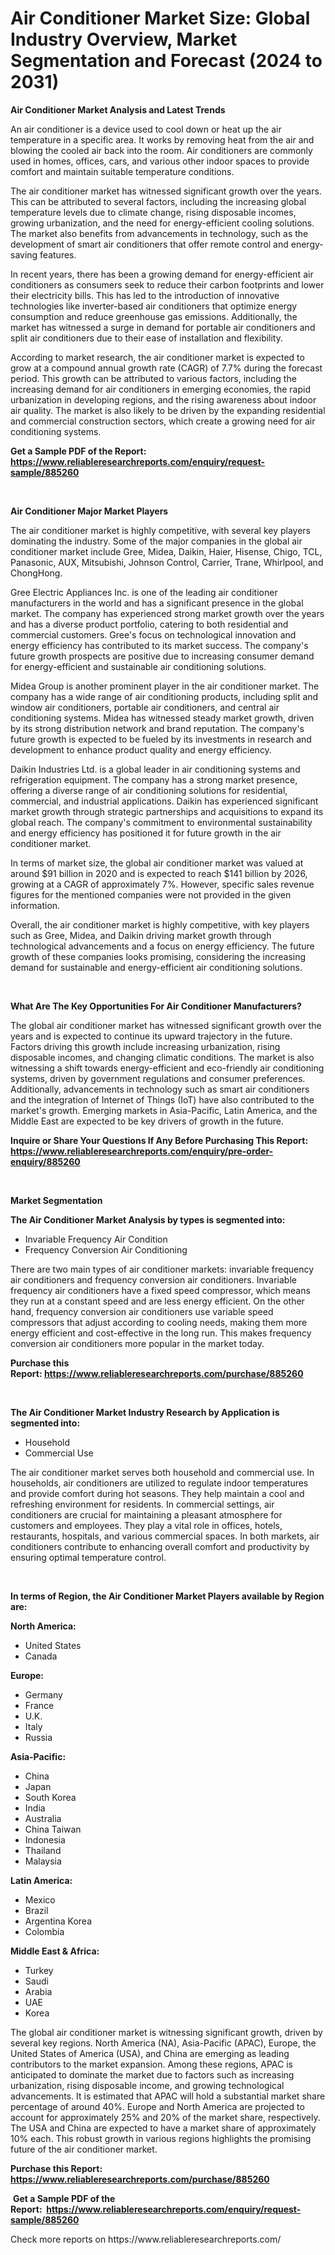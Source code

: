 <p><h1>Air Conditioner Market Size: Global Industry Overview, Market Segmentation and Forecast (2024 to 2031)</h1></p><p><strong>Air Conditioner Market Analysis and Latest Trends</strong></p>
<p><p>An air conditioner is a device used to cool down or heat up the air temperature in a specific area. It works by removing heat from the air and blowing the cooled air back into the room. Air conditioners are commonly used in homes, offices, cars, and various other indoor spaces to provide comfort and maintain suitable temperature conditions.</p><p>The air conditioner market has witnessed significant growth over the years. This can be attributed to several factors, including the increasing global temperature levels due to climate change, rising disposable incomes, growing urbanization, and the need for energy-efficient cooling solutions. The market also benefits from advancements in technology, such as the development of smart air conditioners that offer remote control and energy-saving features.</p><p>In recent years, there has been a growing demand for energy-efficient air conditioners as consumers seek to reduce their carbon footprints and lower their electricity bills. This has led to the introduction of innovative technologies like inverter-based air conditioners that optimize energy consumption and reduce greenhouse gas emissions. Additionally, the market has witnessed a surge in demand for portable air conditioners and split air conditioners due to their ease of installation and flexibility.</p><p>According to market research, the air conditioner market is expected to grow at a compound annual growth rate (CAGR) of 7.7% during the forecast period. This growth can be attributed to various factors, including the increasing demand for air conditioners in emerging economies, the rapid urbanization in developing regions, and the rising awareness about indoor air quality. The market is also likely to be driven by the expanding residential and commercial construction sectors, which create a growing need for air conditioning systems.</p></p>
<p><strong>Get a Sample PDF of the Report:&nbsp; <a href="https://www.reliableresearchreports.com/enquiry/request-sample/885260">https://www.reliableresearchreports.com/enquiry/request-sample/885260</a></strong></p>
<p>&nbsp;</p>
<p><strong>Air Conditioner Major Market Players</strong></p>
<p><p>The air conditioner market is highly competitive, with several key players dominating the industry. Some of the major companies in the global air conditioner market include Gree, Midea, Daikin, Haier, Hisense, Chigo, TCL, Panasonic, AUX, Mitsubishi, Johnson Control, Carrier, Trane, Whirlpool, and ChongHong.</p><p>Gree Electric Appliances Inc. is one of the leading air conditioner manufacturers in the world and has a significant presence in the global market. The company has experienced strong market growth over the years and has a diverse product portfolio, catering to both residential and commercial customers. Gree's focus on technological innovation and energy efficiency has contributed to its market success. The company's future growth prospects are positive due to increasing consumer demand for energy-efficient and sustainable air conditioning solutions.</p><p>Midea Group is another prominent player in the air conditioner market. The company has a wide range of air conditioning products, including split and window air conditioners, portable air conditioners, and central air conditioning systems. Midea has witnessed steady market growth, driven by its strong distribution network and brand reputation. The company's future growth is expected to be fueled by its investments in research and development to enhance product quality and energy efficiency.</p><p>Daikin Industries Ltd. is a global leader in air conditioning systems and refrigeration equipment. The company has a strong market presence, offering a diverse range of air conditioning solutions for residential, commercial, and industrial applications. Daikin has experienced significant market growth through strategic partnerships and acquisitions to expand its global reach. The company's commitment to environmental sustainability and energy efficiency has positioned it for future growth in the air conditioner market.</p><p>In terms of market size, the global air conditioner market was valued at around $91 billion in 2020 and is expected to reach $141 billion by 2026, growing at a CAGR of approximately 7%. However, specific sales revenue figures for the mentioned companies were not provided in the given information.</p><p>Overall, the air conditioner market is highly competitive, with key players such as Gree, Midea, and Daikin driving market growth through technological advancements and a focus on energy efficiency. The future growth of these companies looks promising, considering the increasing demand for sustainable and energy-efficient air conditioning solutions.</p></p>
<p>&nbsp;</p>
<p><strong>What Are The Key Opportunities For Air Conditioner Manufacturers?</strong></p>
<p><p>The global air conditioner market has witnessed significant growth over the years and is expected to continue its upward trajectory in the future. Factors driving this growth include increasing urbanization, rising disposable incomes, and changing climatic conditions. The market is also witnessing a shift towards energy-efficient and eco-friendly air conditioning systems, driven by government regulations and consumer preferences. Additionally, advancements in technology such as smart air conditioners and the integration of Internet of Things (IoT) have also contributed to the market's growth. Emerging markets in Asia-Pacific, Latin America, and the Middle East are expected to be key drivers of growth in the future.</p></p>
<p><strong>Inquire or Share Your Questions If Any Before Purchasing This Report: <a href="https://www.reliableresearchreports.com/enquiry/pre-order-enquiry/885260">https://www.reliableresearchreports.com/enquiry/pre-order-enquiry/885260</a></strong></p>
<p>&nbsp;</p>
<p><strong>Market Segmentation</strong></p>
<p><strong>The Air Conditioner Market Analysis by types is segmented into:</strong></p>
<p><ul><li>Invariable Frequency Air Condition</li><li>Frequency Conversion Air Conditioning</li></ul></p>
<p><p>There are two main types of air conditioner markets: invariable frequency air conditioners and frequency conversion air conditioners. Invariable frequency air conditioners have a fixed speed compressor, which means they run at a constant speed and are less energy efficient. On the other hand, frequency conversion air conditioners use variable speed compressors that adjust according to cooling needs, making them more energy efficient and cost-effective in the long run. This makes frequency conversion air conditioners more popular in the market today.</p></p>
<p><strong>Purchase this Report:&nbsp;<a href="https://www.reliableresearchreports.com/purchase/885260">https://www.reliableresearchreports.com/purchase/885260</a></strong></p>
<p>&nbsp;</p>
<p><strong>The Air Conditioner Market Industry Research by Application is segmented into:</strong></p>
<p><ul><li>Household</li><li>Commercial Use</li></ul></p>
<p><p>The air conditioner market serves both household and commercial use. In households, air conditioners are utilized to regulate indoor temperatures and provide comfort during hot seasons. They help maintain a cool and refreshing environment for residents. In commercial settings, air conditioners are crucial for maintaining a pleasant atmosphere for customers and employees. They play a vital role in offices, hotels, restaurants, hospitals, and various commercial spaces. In both markets, air conditioners contribute to enhancing overall comfort and productivity by ensuring optimal temperature control.</p></p>
<p>&nbsp;</p>
<p><strong>In terms of Region, the Air Conditioner Market Players available by Region are:</strong></p>
<p>
    <p> <strong> North America: </strong>
        <ul>
            <li>United States</li>
            <li>Canada</li>
        </ul>
        </p> 
    <p> <strong> Europe: </strong>
        <ul>
            <li>Germany</li>
            <li>France</li>
            <li>U.K.</li>
            <li>Italy</li>
            <li>Russia</li>
        </ul>
        </p> 
    <p> <strong> Asia-Pacific: </strong>
        <ul>
            <li>China</li>
            <li>Japan</li>
            <li>South Korea</li>
            <li>India</li>
            <li>Australia</li>
            <li>China Taiwan</li>
            <li>Indonesia</li>
            <li>Thailand</li>
            <li>Malaysia</li>
        </ul>
        </p> 
    <p> <strong> Latin America: </strong>
        <ul>
            <li>Mexico</li>
            <li>Brazil</li>
            <li>Argentina Korea</li>
            <li>Colombia</li>
        </ul>
        </p> 
    <p> <strong> Middle East & Africa: </strong>
        <ul>
            <li>Turkey</li>
            <li>Saudi</li>
            <li>Arabia</li>
            <li>UAE</li>
            <li>Korea</li>
        </ul>
    </p>
    </p>
<p><p>The global air conditioner market is witnessing significant growth, driven by several key regions. North America (NA), Asia-Pacific (APAC), Europe, the United States of America (USA), and China are emerging as leading contributors to the market expansion. Among these regions, APAC is anticipated to dominate the market due to factors such as increasing urbanization, rising disposable income, and growing technological advancements. It is estimated that APAC will hold a substantial market share percentage of around 40%. Europe and North America are projected to account for approximately 25% and 20% of the market share, respectively. The USA and China are expected to have a market share of approximately 10% each. This robust growth in various regions highlights the promising future of the air conditioner market.</p></p>
<p><strong>Purchase this Report: <a href="https://www.reliableresearchreports.com/purchase/885260">https://www.reliableresearchreports.com/purchase/885260</a></strong></p>
<p>&nbsp;<strong>Get a Sample PDF of the Report:&nbsp;&nbsp;<a href="https://www.reliableresearchreports.com/enquiry/request-sample/885260">https://www.reliableresearchreports.com/enquiry/request-sample/885260</a></strong></p>
<p><strong></strong></p>
<p>Check more reports on https://www.reliableresearchreports.com/</p>